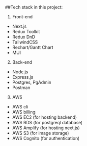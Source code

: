 ##Tech stack in this project:

1. Front-end

- Next.js
- Redux Toolkit
- Redux DnD
- TailwindCSS
- Rechart/Gantt Chart
- MUI

2. Back-end

- Node.js
- Express.js
- Postgres, PgAdmin
- Postman

3. AWS

- AWS cli
- AWS billing
- AWS EC2 (for hosting backend)
- AWS RDS (for postgreql database)
- AWS Amplify (for hosting next.js)
- AWS S3 (for image storage)
- AWS Cognito (for authentication)
